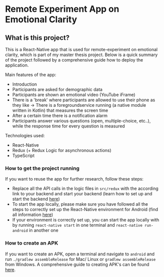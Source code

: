 # Remote Experiment App on Emotional Clarity

## What is this project?

This is a React-Native app that is used for remote-experiment on emotional clarity, which is part of my master thesis project. Below is a quick summary of the project followed by a comprehensive guide how to deploy the application.

Main features of the app:
  * Introduction
  * Participants are asked for demographic data
  * Participants are shown an emotional video (YouTube iFrame)
  * There is a 'break' where participants are allowed to use their phone as they like
  -> There is a foregroundservice running (a native module written in Kotlin) that measures the screen time
  * After a certain time there is a notification alarm
  * Participants answer various questions (open, multiple-choice, etc..), while the response time for every question is measured

Technologies used:
  * React-Native
  * Redux (+ Redux Logic for asynchronous actions)
  * TypeScript

### How to get the project running

If you want to reuse the app for further research, follow these steps:
 * Replace all the API calls in the logic files in `src/redux` with the according link to your backend and start your backend (learn how to set up and start the backend [here](https://github.com/Pil0tJones/university-remote-experiment-rest))
 * To start the app locally, please make sure you have followed all the steps to correctly set up the React-Native environment for Android (find all information [here](https://reactnative.dev/docs/environment-setup))
 * If your environment is correctly set up, you can start the app locally with by running `react-native start` in one terminal and `react-native run-android` in another one

### How to create an APK

If you want to create an APK, open a terminal and navigate to `android` and run `./gradlew assembleRelease` for Mac/ Linux or `gradlew assembleRelease` from Windows. A comprehensive guide to creating APK's can be found [here](https://www.instamobile.io/android-development/generate-react-native-release-build-android/).
